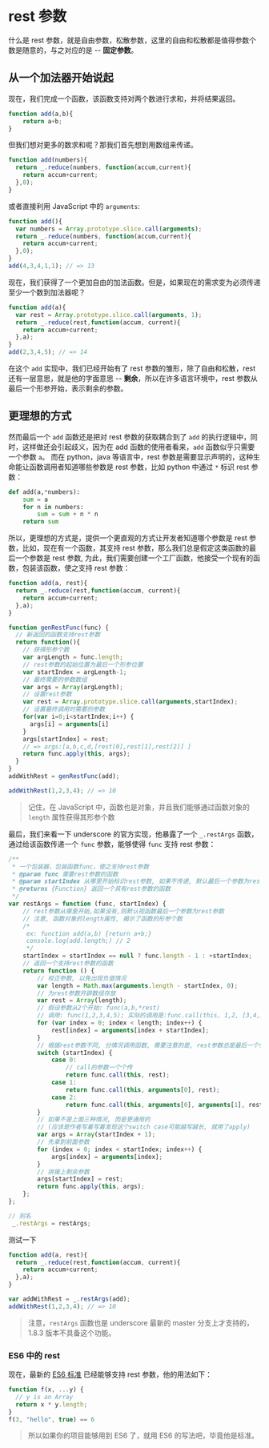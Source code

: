 # rest 参数

什么是 rest 参数，就是自由参数，松散参数，这里的自由和松散都是值得参数个数是随意的，与之对应的是 -- **固定参数**。

## 从一个加法器开始说起

现在，我们完成一个函数，该函数支持对两个数进行求和，并将结果返回。

```js
function add(a,b){
    return a+b;
}
```

但我们想对更多的数求和呢？那我们首先想到用数组来传递。

```js
function add(numbers){
  return _.reduce(numbers, function(accum,current){
    return accum+current;
  },0);
}
```

或者直接利用 JavaScript 中的 `arguments`:

```js
function add(){
  var numbers = Array.prototype.slice.call(arguments);
  return _.reduce(numbers, function(accum,current){
    return accum+current;
  },0);
}
add(4,3,4,1,1); // => 13
```

现在，我们获得了一个更加自由的加法函数。但是，如果现在的需求变为必须传递至少一个数到加法器呢？

```js
function add(a){
  var rest = Array.prototype.slice.call(arguments, 1);
  return _.reduce(rest,function(accum, current){
    return accum+current;
  },a);
}
add(2,3,4,5); // => 14
```

在这个 `add` 实现中，我们已经开始有了 rest 参数的雏形，除了自由和松散，rest 还有一层意思，就是他的字面意思 -- **剩余**，所以在许多语言环境中，rest 参数从最后一个形参开始，表示剩余的参数。

## 更理想的方式

然而最后一个 `add` 函数还是把对 rest 参数的获取耦合到了 `add` 的执行逻辑中，同时，这样做还会引起歧义，因为在 add 函数的使用者看来，`add` 函数似乎只需要一个参数 `a`。 而在 python，java 等语言中，rest 参数是需要显示声明的，这种生命能让函数调用者知道哪些参数是 rest 参数，比如 python 中通过 `*` 标识 rest 参数：

```python
def add(a,*numbers):
    sum = a
    for n in numbers:
        sum = sum + n * n
    return sum
```

所以，更理想的方式是，提供一个更直观的方式让开发者知道哪个参数是 rest 参数，比如，现在有一个函数，其支持 rest 参数，那么我们总是假定这类函数的最后一个参数是 rest 参数, 为此，我们需要创建一个工厂函数，他接受一个现有的函数，包装该函数，使之支持 rest 参数：

```js
function add(a, rest){
  return _.reduce(rest,function(accum, current){
    return accum+current;
  },a);
}

function genRestFunc(func) {
  // 新返回的函数支持rest参数
  return function(){
    // 获得形参个数
    var argLength = func.length;
    // rest参数的起始位置为最后一个形参位置
    var startIndex = argLength-1;
    // 最终需要的参数数组
    var args = Array(argLength);
    // 设置rest参数
    var rest = Array.prototype.slice.call(arguments,startIndex);
    // 设置最终调用时需要的参数
    for(var i=0;i<startIndex;i++) {
      args[i] = arguments[i]
    }
    args[startIndex] = rest;
    // => args:[a,b,c,d,[rest[0],rest[1],rest[2]] ]
    return func.apply(this, args);
  }
}
addWithRest = genRestFunc(add);

addWithRest(1,2,3,4); // => 10
```

> 记住，在 JavaScript 中，函数也是对象，并且我们能够通过函数对象的 `length` 属性获得其形参个数

最后，我们来看一下 underscore 的官方实现，他暴露了一个 `_.restArgs` 函数，通过给该函数传递一个 `func` 参数，能够使得 `func` 支持 rest 参数：

```js
/**
 * 一个包装器，包装函数func，使之支持rest参数
 * @param func 需要rest参数的函数
 * @param startIndex 从哪里开始标识rest参数, 如果不传递, 默认最后一个参数为rest参数
 * @returns {Function} 返回一个具有rest参数的函数
 */
var restArgs = function (func, startIndex) {
    // rest参数从哪里开始,如果没有,则默认视函数最后一个参数为rest参数
    // 注意, 函数对象的length属性, 揭示了函数的形参个数
    /*
     ex: function add(a,b) {return a+b;}
     console.log(add.length;) // 2
     */
    startIndex = startIndex == null ? func.length - 1 : +startIndex;
    // 返回一个支持rest参数的函数
    return function () {
        // 校正参数, 以免出现负值情况
        var length = Math.max(arguments.length - startIndex, 0);
        // 为rest参数开辟数组存放
        var rest = Array(length);
        // 假设参数从2个开始: func(a,b,*rest)
        // 调用: func(1,2,3,4,5); 实际的调用是:func.call(this, 1,2, [3,4,5]);
        for (var index = 0; index < length; index++) {
            rest[index] = arguments[index + startIndex];
        }
        // 根据rest参数不同, 分情况调用函数, 需要注意的是, rest参数总是最后一个参数, 否则会有歧义
        switch (startIndex) {
            case 0:
                // call的参数一个个传
                return func.call(this, rest);
            case 1:
                return func.call(this, arguments[0], rest);
            case 2:
                return func.call(this, arguments[0], arguments[1], rest);
        }
        // 如果不是上面三种情况, 而是更通用的
        // (应该是作者写着写着发现这个switch case可能越写越长, 就用了apply)
        var args = Array(startIndex + 1);
        // 先拿到前面参数
        for (index = 0; index < startIndex; index++) {
            args[index] = arguments[index];
        }
        // 拼接上剩余参数
        args[startIndex] = rest;
        return func.apply(this, args);
    };
};

// 别名
 _.restArgs = restArgs;
```

测试一下

```js
function add(a, rest){
  return _.reduce(rest,function(accum, current){
    return accum+current;
  },a);
}

var addWithRest = _.restArgs(add);
addWithRest(1,2,3,4); // => 10
```

> 注意，`restArgs` 函数也是 underscore 最新的 master 分支上才支持的，1.8.3 版本不具备这个功能。

### ES6 中的 rest

现在，最新的 [ES6 标准](http://ariya.ofilabs.com/2013/03/es6-and-rest-parameter.html) 已经能够支持 rest 参数，他的用法如下：

```js
function f(x, ...y) {
  // y is an Array
  return x * y.length;
}
f(3, "hello", true) == 6
```

> 所以如果你的项目能够用到 ES6 了，就用 ES6 的写法吧，毕竟他是标准。
